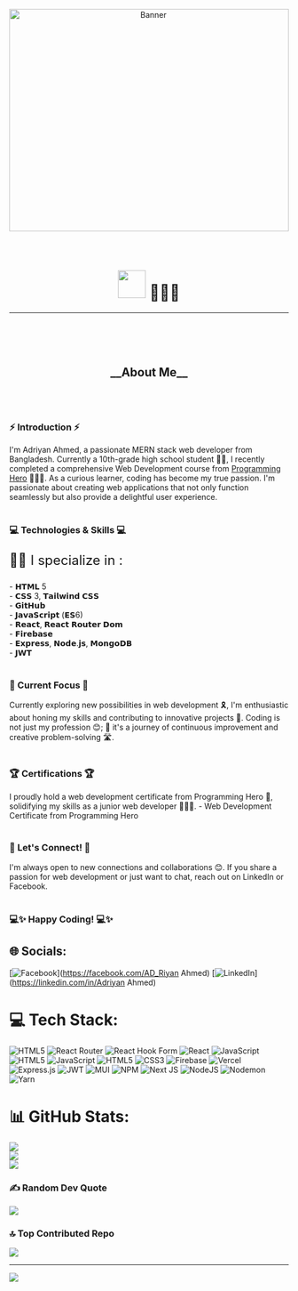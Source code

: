 <p align="center">
  <img src="https://i.ibb.co/Fbyd70M/html-system-website-concept-23-2150376756.jpg" alt="Banner" width="100%" height="400">
</p>
<br>
<h1 align="center" style="font-family: 'Lexend Deca', 'Inter', 'Roboto' sans-serif;"><img style="margin-bottom: -10px;" src="https://i.ibb.co/CtynWrf/8u5-REF-Logo-Makr.png" height="50"> 👨🏻‍💼</h1>
<hr>
<br>
<br>
<br>
<h2 align="center" style="font-family: 'Lexend Deca', 'Inter', 'Roboto' sans-serif;"> __About Me__ </h2>
<br><br>
<h3 style="font-family: 'Lexend Deca', 'Inter', 'Roboto' sans-serif;">⚡ Introduction ⚡️</h3>
I'm Adriyan Ahmed, a passionate MERN stack web developer from Bangladesh. Currently a 10th-grade high school student 👨‍🎓, I recently completed a comprehensive Web Development course from <a href="https://www.programming-hero.com">Programming Hero</a> 👨🏻‍💻. As a curious learner, coding has become my true passion. I'm passionate about creating web applications that not only function seamlessly but also provide a delightful user experience.<br><br>
<h3 style="font-family: 'Lexend Deca', 'Inter', 'Roboto' sans-serif;">💻 Technologies & Skills 💻</h3><p style="font-size: 24px;">👨‍💼 I specialize in :</p>- 𝗛𝗧𝗠𝗟 5<br>- 𝗖𝗦𝗦 3, 𝗧𝗮𝗶𝗹𝘄𝗶𝗻𝗱 𝗖𝗦𝗦<br>- 𝗚𝗶𝘁𝗛𝘂𝗯<br>- 𝗝𝗮𝘃𝗮𝗦𝗰𝗿𝗶𝗽𝘁 (𝗘𝗦6)<br>- 𝗥𝗲𝗮𝗰𝘁, 𝗥𝗲𝗮𝗰𝘁 𝗥𝗼𝘂𝘁𝗲𝗿 𝗗𝗼𝗺<br>- 𝗙𝗶𝗿𝗲𝗯𝗮𝘀𝗲<br>- 𝗘𝘅𝗽𝗿𝗲𝘀𝘀, 𝗡𝗼𝗱𝗲.𝗷𝘀, 𝗠𝗼𝗻𝗴𝗼𝗗𝗕<br>- 𝗝𝗪𝗧<br><br> 
<h3 style="font-family: 'Lexend Deca', 'Inter', 'Roboto' sans-serif;">🌱 Current Focus 🌱</h3>Currently exploring new possibilities in web development 🎗️, I'm enthusiastic about honing my skills and contributing to innovative projects 🎢. Coding is not just my profession 😊; 🎯 it's a journey of continuous improvement and creative problem-solving 🛣️.<br><br><h3 style="font-family: 'Lexend Deca', 'Inter', 'Roboto' sans-serif;">🏆 Certifications 🏆</h3>I proudly hold a web development certificate from Programming Hero 🏅, solidifying my skills as a junior web developer 👨🏻‍💻. 
- Web Development Certificate from Programming Hero<br><br><h3 style="font-family: 'Lexend Deca', 'Inter', 'Roboto' sans-serif;">📠 Let's Connect! 📲</h3>I'm always open to new connections and collaborations 😊. If you share a passion for web development or just want to chat, reach out on LinkedIn or Facebook.<br><br><h3 style="font-family: 'Lexend Deca', 'Inter', 'Roboto' sans-serif;">💻✨ Happy Coding! 💻✨</h3>


## 🌐 Socials:
[![Facebook](https://img.shields.io/badge/Facebook-%231877F2.svg?logo=Facebook&logoColor=white)](https://facebook.com/AD_Riyan Ahmed) [![LinkedIn](https://img.shields.io/badge/LinkedIn-%230077B5.svg?logo=linkedin&logoColor=white)](https://linkedin.com/in/Adriyan Ahmed) 

# 💻 Tech Stack:
![HTML5](https://img.shields.io/badge/html5-%23E34F26.svg?style=for-the-badge&logo=html5&logoColor=white) ![React Router](https://img.shields.io/badge/React_Router-CA4245?style=for-the-badge&logo=react-router&logoColor=white) ![React Hook Form](https://img.shields.io/badge/React%20Hook%20Form-%23EC5990.svg?style=for-the-badge&logo=reacthookform&logoColor=white) ![React](https://img.shields.io/badge/react-%2320232a.svg?style=for-the-badge&logo=react&logoColor=%2361DAFB) ![JavaScript](https://img.shields.io/badge/javascript-%23323330.svg?style=for-the-badge&logo=javascript&logoColor=%23F7DF1E) ![HTML5](https://img.shields.io/badge/html5-%23E34F26.svg?style=for-the-badge&logo=html5&logoColor=white) ![JavaScript](https://img.shields.io/badge/javascript-%23323330.svg?style=for-the-badge&logo=javascript&logoColor=%23F7DF1E) ![HTML5](https://img.shields.io/badge/html5-%23E34F26.svg?style=for-the-badge&logo=html5&logoColor=white) ![CSS3](https://img.shields.io/badge/css3-%231572B6.svg?style=for-the-badge&logo=css3&logoColor=white) ![Firebase](https://img.shields.io/badge/firebase-%23039BE5.svg?style=for-the-badge&logo=firebase) ![Vercel](https://img.shields.io/badge/vercel-%23000000.svg?style=for-the-badge&logo=vercel&logoColor=white) ![Express.js](https://img.shields.io/badge/express.js-%23404d59.svg?style=for-the-badge&logo=express&logoColor=%2361DAFB) ![JWT](https://img.shields.io/badge/JWT-black?style=for-the-badge&logo=JSON%20web%20tokens) ![MUI](https://img.shields.io/badge/MUI-%230081CB.svg?style=for-the-badge&logo=mui&logoColor=white) ![NPM](https://img.shields.io/badge/NPM-%23CB3837.svg?style=for-the-badge&logo=npm&logoColor=white) ![Next JS](https://img.shields.io/badge/Next-black?style=for-the-badge&logo=next.js&logoColor=white) ![NodeJS](https://img.shields.io/badge/node.js-6DA55F?style=for-the-badge&logo=node.js&logoColor=white) ![Nodemon](https://img.shields.io/badge/NODEMON-%23323330.svg?style=for-the-badge&logo=nodemon&logoColor=%BBDEAD) ![Yarn](https://img.shields.io/badge/yarn-%232C8EBB.svg?style=for-the-badge&logo=yarn&logoColor=white)
# 📊 GitHub Stats:
![](https://github-readme-stats.vercel.app/api?username=Adriyan-Ahmed&theme=algolia&hide_border=false&include_all_commits=true&count_private=true)<br/>
![](https://github-readme-streak-stats.herokuapp.com/?user=Adriyan-Ahmed&theme=algolia&hide_border=false)<br/>
![](https://github-readme-stats.vercel.app/api/top-langs/?username=Adriyan-Ahmed&theme=algolia&hide_border=false&include_all_commits=true&count_private=true&layout=compact)

### ✍️ Random Dev Quote
![](https://quotes-github-readme.vercel.app/api?type=horizontal&theme=radical)

### 🔝 Top Contributed Repo
![](https://github-contributor-stats.vercel.app/api?username=Adriyan-Ahmed&limit=5&theme=algolia&combine_all_yearly_contributions=true)

---
[![](https://visitcount.itsvg.in/api?id=Adriyan-Ahmed&icon=8&color=0)](https://visitcount.itsvg.in)

<!-- Proudly created with GPRM ( https://gprm.itsvg.in ) -->
